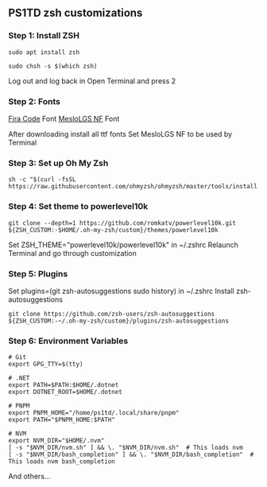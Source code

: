 ## PS1TD zsh customizations

### Step 1: Install ZSH
```
sudo apt install zsh
```
```
sudo chsh -s $(which zsh)
```
Log out and log back in
Open Terminal and press 2

### Step 2: Fonts
[Fira Code](https://github.com/tonsky/FiraCode) Font
[MesloLGS NF](https://github.com/romkatv/powerlevel10k#fonts) Font

After downloading install all ttf fonts
Set MesloLGS NF to be used by Terminal

### Step 3: Set up Oh My Zsh
```
sh -c "$(curl -fsSL https://raw.githubusercontent.com/ohmyzsh/ohmyzsh/master/tools/install.sh)"
```

### Step 4: Set theme to powerlevel10k
```
git clone --depth=1 https://github.com/romkatv/powerlevel10k.git ${ZSH_CUSTOM:-$HOME/.oh-my-zsh/custom}/themes/powerlevel10k
```
Set ZSH_THEME="powerlevel10k/powerlevel10k" in ~/.zshrc
Relaunch Terminal and go through customization

### Step 5: Plugins
Set plugins=(git zsh-autosuggestions sudo history) in ~/.zshrc
Install zsh-autosuggestions
```
git clone https://github.com/zsh-users/zsh-autosuggestions ${ZSH_CUSTOM:-~/.oh-my-zsh/custom}/plugins/zsh-autosuggestions
```

### Step 6: Environment Variables
```
# Git
export GPG_TTY=$(tty)

# .NET
export PATH=$PATH:$HOME/.dotnet
export DOTNET_ROOT=$HOME/.dotnet

# PNPM
export PNPM_HOME="/home/ps1td/.local/share/pnpm"
export PATH="$PNPM_HOME:$PATH"

# NVM
export NVM_DIR="$HOME/.nvm"
[ -s "$NVM_DIR/nvm.sh" ] && \. "$NVM_DIR/nvm.sh"  # This loads nvm
[ -s "$NVM_DIR/bash_completion" ] && \. "$NVM_DIR/bash_completion"  # This loads nvm bash_completion
```
And others...
